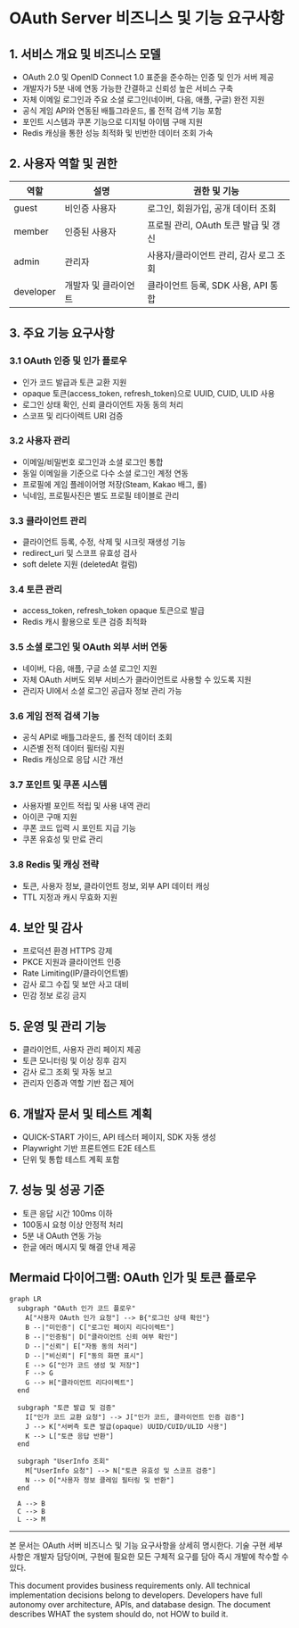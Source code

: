 # OAuth Server 비즈니스 및 기능 요구사항

## 1. 서비스 개요 및 비즈니스 모델

- OAuth 2.0 및 OpenID Connect 1.0 표준을 준수하는 인증 및 인가 서버 제공
- 개발자가 5분 내에 연동 가능한 간결하고 신뢰성 높은 서비스 구축
- 자체 이메일 로그인과 주요 소셜 로그인(네이버, 다음, 애플, 구글) 완전 지원
- 공식 게임 API와 연동된 배틀그라운드, 롤 전적 검색 기능 포함
- 포인트 시스템과 쿠폰 기능으로 디지털 아이템 구매 지원
- Redis 캐싱을 통한 성능 최적화 및 빈번한 데이터 조회 가속

## 2. 사용자 역할 및 권한

| 역할       | 설명                     | 권한 및 기능
|------------|--------------------------|-------------
| guest      | 비인증 사용자            | 로그인, 회원가입, 공개 데이터 조회
| member     | 인증된 사용자            | 프로필 관리, OAuth 토큰 발급 및 갱신
| admin      | 관리자                  | 사용자/클라이언트 관리, 감사 로그 조회
| developer  | 개발자 및 클라이언트    | 클라이언트 등록, SDK 사용, API 통합

## 3. 주요 기능 요구사항

### 3.1 OAuth 인증 및 인가 플로우
- 인가 코드 발급과 토큰 교환 지원
- opaque 토큰(access_token, refresh_token)으로 UUID, CUID, ULID 사용
- 로그인 상태 확인, 신뢰 클라이언트 자동 동의 처리
- 스코프 및 리다이렉트 URI 검증

### 3.2 사용자 관리
- 이메일/비밀번호 로그인과 소셜 로그인 통합
- 동일 이메일을 기준으로 다수 소셜 로그인 계정 연동
- 프로필에 게임 플레이어명 저장(Steam, Kakao 배그, 롤)
- 닉네임, 프로필사진은 별도 프로필 테이블로 관리

### 3.3 클라이언트 관리
- 클라이언트 등록, 수정, 삭제 및 시크릿 재생성 기능
- redirect_uri 및 스코프 유효성 검사
- soft delete 지원 (deletedAt 컬럼)

### 3.4 토큰 관리
- access_token, refresh_token opaque 토큰으로 발급
- Redis 캐시 활용으로 토큰 검증 최적화

### 3.5 소셜 로그인 및 OAuth 외부 서버 연동
- 네이버, 다음, 애플, 구글 소셜 로그인 지원
- 자체 OAuth 서버도 외부 서비스가 클라이언트로 사용할 수 있도록 지원
- 관리자 UI에서 소셜 로그인 공급자 정보 관리 가능

### 3.6 게임 전적 검색 기능
- 공식 API로 배틀그라운드, 롤 전적 데이터 조회
- 시즌별 전적 데이터 필터링 지원
- Redis 캐싱으로 응답 시간 개선

### 3.7 포인트 및 쿠폰 시스템
- 사용자별 포인트 적립 및 사용 내역 관리
- 아이콘 구매 지원
- 쿠폰 코드 입력 시 포인트 지급 기능
- 쿠폰 유효성 및 만료 관리

### 3.8 Redis 및 캐싱 전략
- 토큰, 사용자 정보, 클라이언트 정보, 외부 API 데이터 캐싱
- TTL 지정과 캐시 무효화 지원

## 4. 보안 및 감사

- 프로덕션 환경 HTTPS 강제
- PKCE 지원과 클라이언트 인증
- Rate Limiting(IP/클라이언트별)
- 감사 로그 수집 및 보안 사고 대비
- 민감 정보 로깅 금지

## 5. 운영 및 관리 기능

- 클라이언트, 사용자 관리 페이지 제공
- 토큰 모니터링 및 이상 징후 감지
- 감사 로그 조회 및 자동 보고
- 관리자 인증과 역할 기반 접근 제어

## 6. 개발자 문서 및 테스트 계획

- QUICK-START 가이드, API 테스터 페이지, SDK 자동 생성
- Playwright 기반 프론트엔드 E2E 테스트
- 단위 및 통합 테스트 계획 포함

## 7. 성능 및 성공 기준

- 토큰 응답 시간 100ms 이하
- 100동시 요청 이상 안정적 처리
- 5분 내 OAuth 연동 가능
- 한글 에러 메시지 및 해결 안내 제공

## Mermaid 다이어그램: OAuth 인가 및 토큰 플로우

```mermaid
graph LR
  subgraph "OAuth 인가 코드 플로우"
    A["사용자 OAuth 인가 요청"] --> B{"로그인 상태 확인"}
    B --|"미인증"| C["로그인 페이지 리다이렉트"]
    B --|"인증됨"| D["클라이언트 신뢰 여부 확인"]
    D --|"신뢰"| E["자동 동의 처리"]
    D --|"비신뢰"| F["동의 화면 표시"]
    E --> G["인가 코드 생성 및 저장"]
    F --> G
    G --> H["클라이언트 리다이렉트"]
  end

  subgraph "토큰 발급 및 검증"
    I["인가 코드 교환 요청"] --> J["인가 코드, 클라이언트 인증 검증"]
    J --> K["서버측 토큰 발급(opaque) UUID/CUID/ULID 사용"]
    K --> L["토큰 응답 반환"]
  end

  subgraph "UserInfo 조회"
    M["UserInfo 요청"] --> N["토큰 유효성 및 스코프 검증"]
    N --> O["사용자 정보 클레임 필터링 및 반환"]
  end

  A --> B
  C --> B
  L --> M

```

---

본 문서는 OAuth 서버 비즈니스 및 기능 요구사항을 상세히 명시한다. 기술 구현 세부사항은 개발자 담당이며, 구현에 필요한 모든 구체적 요구를 담아 즉시 개발에 착수할 수 있다.

This document provides business requirements only. All technical implementation decisions belong to developers. Developers have full autonomy over architecture, APIs, and database design. The document describes WHAT the system should do, not HOW to build it.
